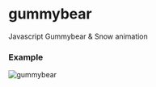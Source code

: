 # gummybear
Javascript Gummybear & Snow animation

### Example
![gummybear](https://user-images.githubusercontent.com/103271836/210167281-d1a19274-6e92-48c9-b745-034ab6ea08c3.gif)

